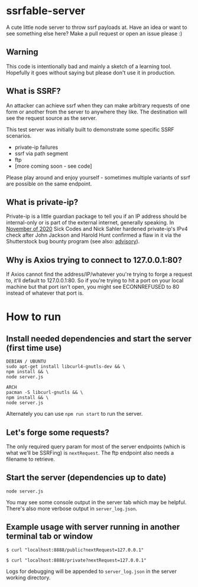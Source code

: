 # ssrfable-server
A cute little node server to throw ssrf payloads at. Have an idea or want to see something else here? Make a pull request or open an issue please :)

## Warning
This code is intentionally bad and mainly a sketch of a learning tool. Hopefully it goes without saying but please don't use it in production.

## What is SSRF?
An attacker can achieve ssrf when they can make arbitrary requests of one form or another from the server to anywhere they like. The destination will see the request source as the server.

This test server was initially built to demonstrate some specific SSRF scenarios.
- private-ip failures
- ssrf via path segment
- ftp
- [more coming soon - see code]

Please play around and enjoy yourself - sometimes multiple variants of ssrf are possible on the same endpoint.

## What is private-ip?
Private-ip is a little guardian package to tell you if an IP address should be internal-only or is part of the external internet, generally speaking. In [November of 2020](https://github.com/frenchbread/private-ip/pull/2) Sick Codes and Nick Sahler hardened private-ip's IPv4 check after John Jackson and Harold Hunt confirmed a flaw in it via the Shutterstock bug bounty program (see also: [advisory](https://github.com/sickcodes/security/blob/master/advisories/SICK-2020-022.md)).

## Why is Axios trying to connect to 127.0.0.1:80?

If Axios cannot find the address/IP/whatever you're trying to forge a request to, it'll default to 127.0.0.1:80. So if you're trying to hit a port on your local machine but that port isn't open, you might see ECONNREFUSED to 80 instead of whatever that port is.

# How to run

## Install needed dependencies and start the server (first time use)
```
DEBIAN / UBUNTU
sudo apt-get install libcurl4-gnutls-dev && \
npm install && \
node server.js

ARCH
pacman -S libcurl-gnutls && \ 
npm install && \
node server.js
```

Alternately you can use `npm run start` to run the server.

## Let's forge some requests?
The only required query param for most of the server endpoints (which is what we'll be SSRFing) is `nextRequest`. The ftp endpoint also needs a filename to retrieve.

## Start the server (dependencies up to date)
```
node server.js
```
You may see some console output in the server tab which may be helpful. There's also more verbose output in `server_log.json`.

## Example usage with server running in another terminal tab or window
```
$ curl "localhost:8888/public?nextRequest=127.0.0.1"
```

```
$ curl "localhost:8888/private?nextRequest=127.0.0.1"
```

Logs for debugging will be appended to `server_log.json` in the server working directory.
